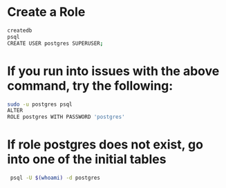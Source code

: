 # Create a Role
```bash
createdb
psql
CREATE USER postgres SUPERUSER;
```


# If you run into issues with the above command, try the following:
```bash
sudo -u postgres psql
ALTER
ROLE postgres WITH PASSWORD 'postgres'
```

# If role postgres does not exist, go into one of the initial tables
```bash
 psql -U $(whoami) -d postgres
```
